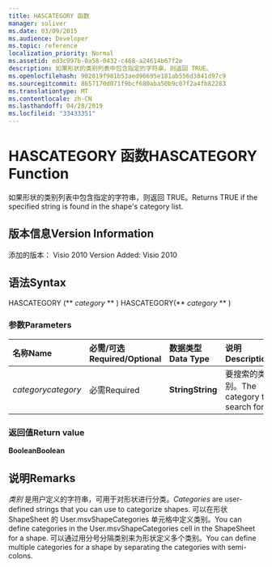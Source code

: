```yaml
---
title: HASCATEGORY 函数
manager: soliver
ms.date: 03/09/2015
ms.audience: Developer
ms.topic: reference
localization_priority: Normal
ms.assetid: ed3c997b-0a58-0432-c468-a24614b67f2e
description: 如果形状的类别列表中包含指定的字符串，则返回 TRUE。
ms.openlocfilehash: 902819f981b53aed96695e181ab556d3841d97c9
ms.sourcegitcommit: 8657170d071f9bcf680aba50b9c07f2a4fb82283
ms.translationtype: MT
ms.contentlocale: zh-CN
ms.lasthandoff: 04/28/2019
ms.locfileid: "33433351"
---
```

# <a name="hascategory-function"></a><span data-ttu-id="ca49b-103">HASCATEGORY 函数</span><span class="sxs-lookup"><span data-stu-id="ca49b-103">HASCATEGORY Function</span></span>

<span data-ttu-id="ca49b-104">如果形状的类别列表中包含指定的字符串，则返回 TRUE。</span><span class="sxs-lookup"><span data-stu-id="ca49b-104">Returns TRUE if the specified string is found in the shape's category list.</span></span>
  
## <a name="version-information"></a><span data-ttu-id="ca49b-105">版本信息</span><span class="sxs-lookup"><span data-stu-id="ca49b-105">Version Information</span></span>

<span data-ttu-id="ca49b-106">添加的版本： Visio 2010
</span><span class="sxs-lookup"><span data-stu-id="ca49b-106">Version Added: Visio 2010</span></span> 
  
## <a name="syntax"></a><span data-ttu-id="ca49b-107">语法</span><span class="sxs-lookup"><span data-stu-id="ca49b-107">Syntax</span></span>

<span data-ttu-id="ca49b-108">HASCATEGORY (\*\* *category* \*\* ) </span><span class="sxs-lookup"><span data-stu-id="ca49b-108">HASCATEGORY(\*\* *category* \*\* )</span></span> 
  
### <a name="parameters"></a><span data-ttu-id="ca49b-109">参数</span><span class="sxs-lookup"><span data-stu-id="ca49b-109">Parameters</span></span>

|<span data-ttu-id="ca49b-110">**名称**</span><span class="sxs-lookup"><span data-stu-id="ca49b-110">**Name**</span></span>|<span data-ttu-id="ca49b-111">**必需/可选**</span><span class="sxs-lookup"><span data-stu-id="ca49b-111">**Required/Optional**</span></span>|<span data-ttu-id="ca49b-112">**数据类型**</span><span class="sxs-lookup"><span data-stu-id="ca49b-112">**Data Type**</span></span>|<span data-ttu-id="ca49b-113">**说明**</span><span class="sxs-lookup"><span data-stu-id="ca49b-113">**Description**</span></span>|
|:-----|:-----|:-----|:-----|
| <span data-ttu-id="ca49b-114">_category_</span><span class="sxs-lookup"><span data-stu-id="ca49b-114">_category_</span></span> <br/> |<span data-ttu-id="ca49b-115">必需</span><span class="sxs-lookup"><span data-stu-id="ca49b-115">Required</span></span>  <br/> |<span data-ttu-id="ca49b-116">**String**</span><span class="sxs-lookup"><span data-stu-id="ca49b-116">**String**</span></span> <br/> |<span data-ttu-id="ca49b-117">要搜索的类别。</span><span class="sxs-lookup"><span data-stu-id="ca49b-117">The category to search for.</span></span>  <br/> |
   
### <a name="return-value"></a><span data-ttu-id="ca49b-118">返回值</span><span class="sxs-lookup"><span data-stu-id="ca49b-118">Return value</span></span>

 <span data-ttu-id="ca49b-119">**Boolean**</span><span class="sxs-lookup"><span data-stu-id="ca49b-119">**Boolean**</span></span>
  
## <a name="remarks"></a><span data-ttu-id="ca49b-120">说明</span><span class="sxs-lookup"><span data-stu-id="ca49b-120">Remarks</span></span>

 <span data-ttu-id="ca49b-121">*类别*  是用户定义的字符串，可用于对形状进行分类。</span><span class="sxs-lookup"><span data-stu-id="ca49b-121">*Categories*  are user-defined strings that you can use to categorize shapes.</span></span> <span data-ttu-id="ca49b-122">可以在形状 ShapeSheet 的 User.msvShapeCategories 单元格中定义类别。</span><span class="sxs-lookup"><span data-stu-id="ca49b-122">You can define categories in the User.msvShapeCategories cell in the ShapeSheet for a shape.</span></span> <span data-ttu-id="ca49b-123">可以通过用分号分隔类别来为形状定义多个类别。</span><span class="sxs-lookup"><span data-stu-id="ca49b-123">You can define multiple categories for a shape by separating the categories with semi-colons.</span></span> 
  

